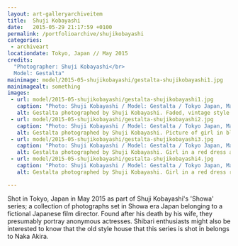 ```yaml
---
layout: art-galleryarchiveitem
title:  Shuji Kobayashi
date:   2015-05-29 21:17:59 +0100
permalink: /portfolioarchive/shujikobayashi
categories:
 - archiveart
locationdate: Tokyo, Japan // May 2015
credits:
  "Photographer: Shuji Kobayashi</br>
  Model: Gestalta"
mainimage: model/2015-05-shujikobayashi/gestalta-shujikobayashi1.jpg
mainimagealt: something
images:
 - url: model/2015-05-shujikobayashi/gestalta-shujikobayashi1.jpg
   caption: "Photo: Shuji Kobayashi / Model: Gestalta / Tokyo Japan, May 2015"
   alt: Gestalta photographed by Shuji Kobayashi. Faded, vintage style picture of seated woman with undone shirt.
 - url: model/2015-05-shujikobayashi/gestalta-shujikobayashi2.jpg
   caption: "Photo: Shuji Kobayashi / Model: Gestalta / Tokyo Japan, May 2015"
   alt: Gestalta photographed by Shuji Kobayashi. Picture of girl in blue dress in a vintage style room.
 - url: model/2015-05-shujikobayashi/gestalta-shujikobayashi3.jpg
   caption: "Photo: Shuji Kobayashi / Model: Gestalta / Tokyo Japan, May 2015"
   alt: Gestalta photographed by Shuji Kobayashi. Girl in a red dress and red lipstick smoking a cigarette
 - url: model/2015-05-shujikobayashi/gestalta-shujikobayashi4.jpg
   caption: "Photo: Shuji Kobayashi / Model: Gestalta / Tokyo Japan, May 2015"
   alt: Gestalta photographed by Shuji Kobayashi. Girl in a red dress reclines in a Japanese garden

---
```


Shot in Tokyo, Japan in May 2015 as part of Shuji Kobayashi's 'Showa' series; a collection of photographs set in Showa era Japan belonging to a fictional Japanese film director.
Found after his death by his wife, they presumably portray anonymous actresses.
Shibari enthusiasts might also be interested to know that the old style house that this series is shot in belongs to Naka Akira.

